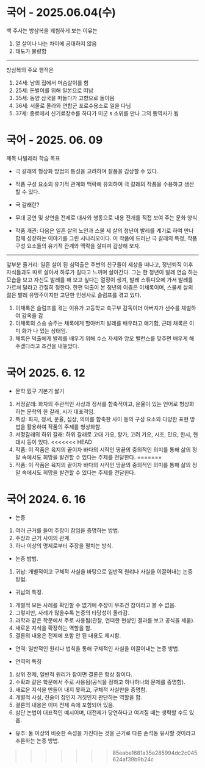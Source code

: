 # 국어 - 2025.06.04(수)
백 주사는 방삼복을 꽤씸하게 보는 이유는
1. 열 살이나 나는 차이에 공대하지 않음
2. 태도가 불량함
---
방삼복의 주요 행적은<br>
1. 24세: 남의 집에서 머슴살이를 함
1. 25세: 돈벌이를 위해 일본으로 떠남
1. 35세: 동양 삼국을 떠돌다가 고향으로 돌아옴
1. 36세: 서울로 올라와 연합군 포로수용소로 일을 다님
1. 37세: 종로에서 신기료장수를 하다가 미군 s 소위를 만나 그의 통역사가 됨
# 국어 - 2025. 06. 09
제목 나빌레라 학습 목표
* 극 갈래의 형상화 방법의 틍성을 고려하며 잘품을 감상할 수 있다.

* 작품 구성 요소의 유기적 관계와 맥락에 유의하여 극 갈래의 작품을 수용하고 생산할 수 있다.

* 극 갈래란?

* 무대 공연 및 상연을 전제로 대사와 행동으로 내용 전개를 직접 보여 주는 문화 양식


* 작품 개관: 다음은 일흔 살의 노인과 스물 세 살의 청년이 발레를 계기로 하여 만나 함께 성장하는 이야기를 그린 시나리오이다. 이 작품에 드러난 극 갈래의 특정, 작품 구성 요소들의 유기적 관계와 맥락을 살피며 감상해 보자.
---
앞부분 줄거리: 일흔 살이 된 심덕출은 주변의 친구들이 세상을 떠나고, 정년퇴직 이후 자식들과도 따로 살아서 하루가 길다고 느끼며 살아간다. 그는 한 청년이 발레 연습 하는 모습을 보고 자신도 발레를 해 보고 싶다는 열정이 생겨, 발레 스튜디오에 가서 발레를 가르쳐 달라고 간절히 청한다. 한편 덕출이 본 청년의 이츰은 이채록이며, 스물세 살의 젊은 발레 유망주이지만 고단한 인생사로 슬럼프를 겪고 있다.<br>
1. 이채록은 슬럼프를 겪는 이유가 고등학교 축구부 감독이더 아버지가 선수를 체벌하여 감옥을 감
2. 이채록의 스승 승주는 채록에게 할아버지 발레를 배우라고 얘기함, 근데 채록은 이미 화가 나 있는 상태임.
3. 채록은 덕출에게 발레를 배우기 위해 수스 자세와 앙오 밸런스를 맞추면 배우게 해주겠다라고 조건을 내놓았다.

# 국어 2025. 6. 12
* 문학 핈구 기본기 쌇기
1. 서정갈래: 화자의 주관적인 사상과 정서를 함축적이고, 운율이 있는 언어로 형상화하는 문학의 한 갈래, 시가 대표적임.
2. 특성: 화자, 정서, 운율, 심상, 의미를 함축한 사이 등의 구성 요소와 다양한 표현 방법을 활용하여 작품의 주제를 형상화함.
3. 서정갈래의 하위 갈래: 하위 갈래로 고대 가요, 향가, 고려 가요, 시조, 민요, 한시, 현대시 등이 있다.
<<<<<<< HEAD
1. 작품: 이 작품은 육지의 끝이자 바다의 시작인 땅끝의 중의적인 의미를 통해 삶의 정말 속에서도 희망을 발견할 수 있다는 주제를 전달한다. 
=======
1. 작품: 이 작품은 육지의 끝이자 바다의 시작인 땅끝의 중의적인 의미를 통해 삶의 정말 속에서도 희망을 발견할 수 있다는 주제를 전달한다. 

# 국어 2024. 6. 16
* 논증<br>
1. 여러 근거를 들어 주장이 참임을 증명하는 방법.
1. 주장과 근거 사이의 관계.
1. 하나 이상의 명제로부터 주장을 펼치는 방식.
* 논증 밥법.
1. 귀납: 개별적이고 구체적 사실을 바탕으로 일반적 원리나 사실을 이끌어내는 논증 방법.
* 귀납의 특징.
1. 개별적 모든 사례를 확인할 수 없기에 주장이 무조건 참이라고 볼 수 없음.
1. 그렇지만, 사례가 많을수록 논증의 타당성이 올라감.
1. 과학과 같은 학문에서 주로 사용됨(관찰, 언떠한 현상인 결과를 보고 공식을 세움).
1. 새로운 지식을 확장하는 역할을 함.
1. 결론의 내용은 전제에 포함 안 된 내용도 제시함.
* 연역: 일반적인 원리나 법칙을 통해 구체적인 사실을 이끌어내는 논증 방법.


* 연역의 특징
1. 상위 전제, 일반적 원리가 참이면 결론은 항상 참이다.
1. 수확과 같은 학문에서 주로 사용됨(공식을 정하고 하나하나의 문제를 증명함).
1. 새로운 지식을 만들어 내지 못하고, 구체적 사실만을 증명함.
1. 개별적 사실, 진술이 참인지 거짓인지 판단하는 역할을 함.
1. 결론의 내용은 이미 전제 속에 포함되어 있음.
1. 삼단 논법이 대표적인 예시이며, 대전제가 당연하다고 여겨질 때는 생략할 수도 있음.
* 유추: 둘 이상의 비슷한 속성을 가진다는 것을 근거로 다른 손석동 유사할 것이라고 추론하는 논증 방법. 
>>>>>>> 85eabe1681a35a285994dc2c045624af39b9b24c
